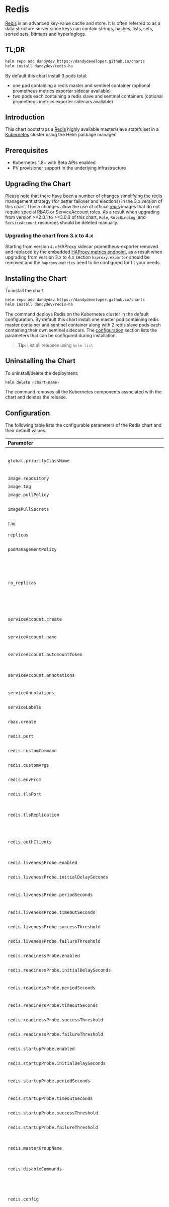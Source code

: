 # Redis

[Redis](http://redis.io/) is an advanced key-value cache and store. It is often referred to as a data structure server since keys can contain strings, hashes, lists, sets, sorted sets, bitmaps and hyperloglogs.

## TL;DR

```bash
helm repo add dandydev https://dandydeveloper.github.io/charts
helm install dandydev/redis-ha
```

By default this chart install 3 pods total:

* one pod containing a redis master and sentinel container (optional prometheus metrics exporter sidecar available)
* two pods each containing a redis slave and sentinel containers (optional prometheus metrics exporter sidecars available)

## Introduction

This chart bootstraps a [Redis](https://redis.io) highly available master/slave statefulset in a [Kubernetes](http://kubernetes.io) cluster using the Helm package manager.

## Prerequisites

* Kubernetes 1.8+ with Beta APIs enabled
* PV provisioner support in the underlying infrastructure

## Upgrading the Chart

Please note that there have been a number of changes simplifying the redis management strategy (for better failover and elections) in the 3.x version of this chart. These changes allow the use of official [redis](https://hub.docker.com/_/redis/) images that do not require special RBAC or ServiceAccount roles. As a result when upgrading from version >=2.0.1 to >=3.0.0 of this chart, `Role`, `RoleBinding`, and `ServiceAccount` resources should be deleted manually.

### Upgrading the chart from 3.x to 4.x

Starting from version `4.x` HAProxy sidecar prometheus-exporter removed and replaced by the embedded [HAProxy metrics endpoint](https://github.com/haproxy/haproxy/tree/master/contrib/prometheus-exporter), as a result when upgrading from version 3.x to 4.x section `haproxy.exporter` should be removed and the `haproxy.metrics` need to be configured for fit your needs.

## Installing the Chart

To install the chart

```bash
helm repo add dandydev https://dandydeveloper.github.io/charts
helm install dandydev/redis-ha
```

The command deploys Redis on the Kubernetes cluster in the default configuration. By default this chart install one master pod containing redis master container and sentinel container along with 2 redis slave pods each containing their own sentinel sidecars. The [configuration](#configuration) section lists the parameters that can be configured during installation.

> **Tip**: List all releases using `helm list`

## Uninstalling the Chart

To uninstall/delete the deployment:

```bash
helm delete <chart-name>
```

The command removes all the Kubernetes components associated with the chart and deletes the release.

## Configuration

The following table lists the configurable parameters of the Redis chart and their default values.

| Parameter                 | Description                                                                                                                                                                                              | Default                                                                                    |
|:--------------------------|:---------------------------------------------------------------------------------------------------------------------------------------------------------------------------------------------------------|:-------------------------------------------------------------------------------------------|
| `global.priorityClassName`| Default priority class for all components (HAProxy Deployment and Redis StatefulSet)                                                                                                                     | `""`                                                                                       |
| `image.repository`        | Redis image repository                 | `redis`                                                                                  |
| `image.tag`        | Redis image tag                            | `6.2.5-alpine`                                                                              |
| `image.pullPolicy`        | Redis image pull policy                          | `IfNotPresent`                                                                   |
| `imagePullSecrets`        | Reference to one or more secrets to be used when pulling redis images                                                                                                                                    | []                                                                                         |
| `tag`                     | Redis tag                                                                                                                                                                                                | `6.2.5-alpine`                                                                             |
| `replicas`                | Number of redis master/slave pods                                                                                                                                                                        | `3`                                                                                        |
| `podManagementPolicy`                | The statefulset pod management policy                                                                                                                                                                        | `OrderedReady`                                                                                        |
| `ro_replicas`             | Comma separated list of slaves which never get promoted to be master. Count starts with 0. Allowed values 1-9. i.e. 3,4 - 3th and 4th redis slave never make it to be master, where master is index 0.   | ``|
| `serviceAccount.create`   | Specifies whether a ServiceAccount should be created                                                                                                                                                     | `true`                                                                                     |
| `serviceAccount.name`     | The name of the ServiceAccount to create                                                                                                                                                                 | Generated using the redis-ha.fullname template                                             |
| `serviceAccount.automountToken` | Opt in/out of automounting API credentials into container                                                                                                                                           | `false`                                                                                    |
| `serviceAccount.annotations`   | Specifies annotations that should be applied to the service account                                                                                                                                                     | `{}`                                                                                     |
| `serviceAnnotations`                                 | Annotations to set on Redis HA service                                                                                | `null` |
| `serviceLabels`                                      | Labels to set on Redis HA service                                                                                     | `{}` |
| `rbac.create`             | Create and use RBAC resources                                                                                                                                                                            | `true`                                                                                     |
| `redis.port`              | Port to access the redis service                                                                                                                                                                         | `6379`                                                                                     |
| `redis.customCommand`           | Allows overriding the redis container command                                                                                                                                                             | `[]`                                                                         |
| `redis.customArgs`              | Allows overriding the redis container arguments                                                                                                                                                           | `[]`                                                                |
| `redis.envFrom`           | Load environment variables from ConfigMap/Secret                                                                                                                                                         |``|
| `redis.tlsPort`           | TLS Port to access the redis service                                                                                                                                                                     |``|
| `redis.tlsReplication`    | Configures redis with tls-replication parameter, if true sets "tls-replication yes" in redis.conf                                                                                                        |``|
| `redis.authClients`       | It is possible to disable client side certificates authentication when "authClients" is set to "no"                                                                                                      |``|
| `redis.livenessProbe.enabled`             | Whether to enable the liveness probe                                                                                                                                                     | `30`                                                                                       |
| `redis.livenessProbe.initialDelaySeconds` | Initial delay in seconds for liveness probe                                                                                                                                              | `30`                                                                                       |
| `redis.livenessProbe.periodSeconds`       | Period in seconds after which liveness probe will be repeated                                                                                                                            | `15`                                                                                       |
| `redis.livenessProbe.timeoutSeconds`      | Timeout seconds for liveness probe                                                                                                                                                       | `15`                                                                                       |
| `redis.livenessProbe.successThreshold`    | Success threshold for liveness probe                                                                                                                                                     | `1`                                                                                        |
| `redis.livenessProbe.failureThreshold`    | Failure threshold for liveness probe                                                                                                                                                     | `5`                                                                                        |
| `redis.readinessProbe.enabled`             | Whether to enable the readiness probe                                                                                                                                                   | `30`                                                                                       |
| `redis.readinessProbe.initialDelaySeconds` | Initial delay in seconds for readiness probe                                                                                                                                              | `30`                                                                                       |
| `redis.readinessProbe.periodSeconds`       | Period in seconds after which readiness probe will be repeated                                                                                                                            | `15`                                                                                       |
| `redis.readinessProbe.timeoutSeconds`      | Timeout seconds for readiness probe                                                                                                                                                       | `15`                                                                                       |
| `redis.readinessProbe.successThreshold`    | Success threshold for readiness probe                                                                                                                                                     | `1`                                                                                        |
| `redis.readinessProbe.failureThreshold`    | Failure threshold for readiness probe                                                                                                                                                     | `5`                                                                                        |
| `redis.startupProbe.enabled`               | Whether to enable the startup probe                                                                                                                                                     | `30`                                                                                       |
| `redis.startupProbe.initialDelaySeconds`   | Initial delay in seconds for startup probe                                                                                                                                              | `30`                                                                                       |
| `redis.startupProbe.periodSeconds`         | Period in seconds after which startup probe will be repeated                                                                                                                            | `15`                                                                                       |
| `redis.startupProbe.timeoutSeconds`        | Timeout seconds for startup probe                                                                                                                                                       | `15`                                                                                       |
| `redis.startupProbe.successThreshold`      | Success threshold for startup probe                                                                                                                                                     | `1`                                                                                        |
| `redis.startupProbe.failureThreshold`      | Failure threshold for startup probe                                                                                                                                                     | `5`                                                                                        |
| `redis.masterGroupName`   | Redis convention for naming the cluster group: must match `^[\\w-\\.]+$` and can be templated                                                                                                            | `mymaster`                                                                                 |
| `redis.disableCommands`   | Array with commands to disable                                                                                                                                                | `["FLUSHDB","FLUSHALL"]`                                                                   |
| `redis.config`            | Any valid redis config options in this section will be applied to each server, For multi-value configs use list instead of string (for example loadmodule) (see below)                                                                                                                | see values.yaml                                                                            |
| `redis.customConfig`      | Allows for custom redis.conf files to be applied. If this is used then `redis.config` is ignored                                                                                                         |``|
| `redis.resources`         | CPU/Memory for master/slave nodes resource requests/limits                                                                                                                                               | `{}`                                                                                       |
| `redis.lifecycle`         | Container Lifecycle Hooks for redis container                                                                                                                                                            | see values.yaml                                                                            |
| `redis.annotations`       | Annotations for the redis statefulset                                                                                                                                                                    | `{}`                                                                                       |
| `redis.updateStategy.type`| Update strategy for redis statefulSet                                                                                                                                                                    | `RollingUpdate`                                                                            |
| `redis.extraVolumeMounts` | Extra volume mounts for Redis container                                                                                                                                                                  | `[]`                                                                            |
| `sentinel.port`           | Port to access the sentinel service                                                                                                                                                                      | `26379`                                                                                    |
| `sentinel.bind`           | Configure the 'bind' directive to bind to a list of network interfaces                                                                                                                                                                       | ``                                                                                    |
| `sentinel.tlsPort`        | TLS Port to access the sentinel service                                                                                                                                                                  |``|
| `sentinel.tlsReplication` | Configures sentinel with tls-replication parameter, if true sets "tls-replication yes" in sentinel.conf                                                                                                  |``|
| `sentinel.authClients`    | It is possible to disable client side certificates authentication when "authClients" is set to "no"                                                                                                      |``|
| `sentinel.livenessProbe.enabled`             | Whether to enable the liveness probe                                                                                                                                                  | `30`                                                                                       |
| `sentinel.livenessProbe.initialDelaySeconds` | Initial delay in seconds for liveness probe                                                                                                                                           | `30`                                                                                       |
| `sentinel.livenessProbe.periodSeconds`       | Period in seconds after which liveness probe will be repeated                                                                                                                         | `15`                                                                                       |
| `sentinel.livenessProbe.timeoutSeconds`      | Timeout seconds for liveness probe                                                                                                                                                    | `15`                                                                                       |
| `sentinel.livenessProbe.successThreshold`    | Success threshold for liveness probe                                                                                                                                                  | `1`                                                                                        |
| `sentinel.livenessProbe.failureThreshold`    | Failure threshold for liveness probe                                                                                                                                                  | `5`                                                                                        |
| `sentinel.readinessProbe.enabled`             | Whether to enable the liveness probe                                                                                                                                                   | `30`                                                                                       |
| `sentinel.readinessProbe.initialDelaySeconds` | Initial delay in seconds for readiness probe                                                                                                                                           | `30`                                                                                       |
| `sentinel.readinessProbe.periodSeconds`       | Period in seconds after which readiness probe will be repeated                                                                                                                         | `15`                                                                                       |
| `sentinel.readinessProbe.timeoutSeconds`      | Timeout seconds for readiness probe                                                                                                                                                    | `15`                                                                                       |
| `sentinel.readinessProbe.successThreshold`    | Success threshold for readiness probe                                                                                                                                                  | `3`                                                                                        |
| `sentinel.readinessProbe.failureThreshold`    | Failure threshold for readiness probe                                                                                                                                                  | `5`                                                                                        |
| `sentinel.startupProbe.enabled`               | Whether to enable the liveness probe                                                                                                                                                 | `30`                                                                                       |
| `sentinel.startupProbe.initialDelaySeconds`   | Initial delay in seconds for startup probe                                                                                                                                           | `30`                                                                                       |
| `sentinel.startupProbe.periodSeconds`         | Period in seconds after which startup probe will be repeated                                                                                                                         | `15`                                                                                       |
| `sentinel.startupProbe.timeoutSeconds`        | Timeout seconds for startup probe                                                                                                                                                    | `15`                                                                                       |
| `sentinel.startupProbe.successThreshold`      | Success threshold for startup probe                                                                                                                                                  | `3`                                                                                        |
| `sentinel.startupProbe.failureThreshold`      | Failure threshold for startup probe                                                                                                                                                  | `5`                                                                                        |
| `sentinel.auth`           | Enables or disables sentinel AUTH (Requires `sentinel.password` to be set)                                                                                                                               | `false`                                                                                    |
| `sentinel.password`       | A password that configures a `requirepass` in the conf parameters (Requires `sentinel.auth: enabled`)                                                                                                    |``|
| `sentinel.existingSecret` | An existing secret containing a key defined by `sentinel.authKey` that configures `requirepass` in the conf parameters (Requires `sentinel.auth: enabled`, cannot be used in conjunction with `.Values.sentinel.password`) |``|
| `sentinel.authKey`        | The key holding the sentinel password in an existing secret.                                                                                                                                             | `sentinel-password`                                                                        |
| `sentinel.customCommand`  | Allows overriding the sentinel container command                                                                                                                                                         | `[]`                                                                                       |
| `sentinel.customArgs`     | Allows overriding the sentinel container arguments                                                                                                                                                       | `[]`                                                                                       |
| `sentinel.quorum`         | Minimum number of servers necessary to maintain quorum                                                                                                                                                   | `2`                                                                                        |
| `sentinel.config`         | Valid sentinel config options in this section will be applied as config options to each sentinel (see below)                                                                                             | see values.yaml                                                                            |
| `sentinel.customConfig`   | Allows for custom sentinel.conf files to be applied. If this is used then `sentinel.config` is ignored                                                                                                   |``|
| `sentinel.resources`      | CPU/Memory for sentinel node resource requests/limits                                                                                                                                                    | `{}`                                                                                       |
| `sentinel.lifecycle`         | Container Lifecycle Hooks for sentinel container                                                                                                                                              | `{}`                                                                                       |
| `sentinel.extraVolumeMounts` | Extra volume mounts for Sentinel container                                                                                                                                                            | `[]`                                                                            |
| `init.resources`          | CPU/Memory for init Container node resource requests/limits                                                                                                                                              | `{}`                                                                                       |
| `auth`                    | Enables or disables redis AUTH (Requires `redisPassword` to be set)                                                                                                                                      | `false`                                                                                    |
| `redisPassword`           | A password that configures a `requirepass` and `masterauth` in the conf parameters (Requires `auth: enabled`)                                                                                            |``|
| `authKey`                 | The key holding the redis password in an existing secret.                                                                                                                                                | `auth`                                                                                     |
| `existingSecret`          | An existing secret containing a key defined by `authKey` that configures `requirepass` and `masterauth` in the conf parameters (Requires `auth: enabled`, cannot be used in conjunction with `.Values.redisPassword`) |``|
| `nodeSelector`            | Node labels for pod assignment                                                                                                                                                                           | `{}`                                                                                       |
| `tolerations`             | Toleration labels for pod assignment                                                                                                                                                                     | `[]`                                                                                       |
| `hardAntiAffinity`        | Whether the Redis server pods should be forced to run on separate nodes.                                                                                                                                 | `true`                                                                                     |
| `additionalAffinities`    | Additional affinities to add to the Redis server pods.                                                                                                                                                   | `{}`                                                                                       |
| `securityContext`         | Security context to be added to the Redis StatefulSet.                                                                                                                                                   | `{runAsUser: 1000, fsGroup: 1000, runAsNonRoot: true}`                                     |
| `containerSecurityContext`         | Security context to be added to the Redis containers.                                                                                                                                                   | `{ runAsNonRoot: true, allowPrivilegeEscalation: false, seccompProfile: { type: RuntimeDefault }, capabilities: {  drop: [ "ALL" ] }`                                     |
| `affinity`                | Override all other affinity settings with a string.                                                                                                                                                      | `""`                                                                                       |
| `labels`                  | Labels for the Redis pod.                                                                                                                                                                                | `{}`                                                                                       |
| `configmap.labels`        | Labels for the Redis configmap.                                                                                                                                                                          | `{}`                                                                                       |
| `configmapTest.image.repository`               | Repository of the configmap shellcheck test image.                                                                                                                                  |  `koalaman/shellcheck`                                                                     |
| `configmapTest.image.tag`                      | Tag of the configmap shellcheck test image.                                                                                                                                         |  `v0.5.0`                                                                                  |
| `configmapTest.resources`                      | Resources for the ConfigMap tests.                                                                                                                                                  |  `{}`                                                                                      |
| `persistentVolume.size`          | Size for the volume                                                                                                                                                                               | 10Gi                                                                                       |
| `persistentVolume.annotations`   | Annotations for the volume                                                                                                                                                                        | `{}`                                                                                       |
| `persistentVolume.labels`        | Labels for the volume                                                                                                                                                                        | `{}`                                                                                       |
| `emptyDir`                | Configuration of `emptyDir`, used only if persistentVolume is disabled and no hostPath specified                                                                                                                                  | `{}`                                                                                       |
| `exporter.enabled`        | If `true`, the prometheus exporter sidecar is enabled                                                                                                                                                    | `false`                                                                                    |
| `exporter.image`          | Exporter image                                                                                                                                                                                           | `oliver006/redis_exporter`                                                                 |
| `exporter.tag`            | Exporter tag                                                                                                                                                                                             | `v1.27.0`                                                                                  |
| `exporter.port`           | Exporter port                                                                                                                                                                                            | `9121`                                                                                     |
| `exporter.portName`      | Exporter port name                                                                                                                                                                                       | `exporter-port`                                                                                     |
| `exporter.address`        | Redis instance Hostname/Address Exists to circumvent some issues with issues in IPv6 hostname resolution                                                                                                 | `localhost`                                                                                |
| `exporter.annotations`    | Prometheus scrape annotations                                                                                                                                                                            | `{prometheus.io/path: /metrics, prometheus.io/port: "9121", prometheus.io/scrape: "true"}` |
| `exporter.extraArgs`      | Additional args for the exporter                                                                                                                                                                         | `{}`                                                                                       |
| `exporter.script`         | A custom custom Lua script that will be mounted to exporter for collection of custom metrics. Creates a ConfigMap and sets env var `REDIS_EXPORTER_SCRIPT`.                                                 |                                                                                         |
| `exporter.serviceMonitor.enabled`       | Use servicemonitor from prometheus operator                                                                                                                                                | `false`                                                                                    |
| `exporter.serviceMonitor.namespace`     | Namespace the service monitor is created in                                                                                                                                                | `default`                                                                                  |
| `exporter.serviceMonitor.interval`      | Scrape interval, If not set, the Prometheus default scrape interval is used                                                                                                                | `nil`                                                                                      |
| `exporter.serviceMonitor.telemetryPath` | Path to redis-exporter telemetry-path                                                                                                                                                      | `/metrics`                                                                                 |
| `exporter.serviceMonitor.labels`        | Labels for the servicemonitor passed to Prometheus Operator                                                                                                                                | `{}`                                                                                       |
| `exporter.serviceMonitor.timeout`       | How long until a scrape request times out. If not set, the Prometheus default scape timeout is used                                                                                        | `nil`                                                                                      |
| `exporter.serviceMonitor.endpointAdditionalProperties`        | Set additional properties for the ServiceMonitor endpoints such as relabeling, scrapeTimeout, tlsConfig, and more.                                                   | `{}`                                                                                       |
| `haproxy.enabled`         | Enabled HAProxy LoadBalancing/Proxy                                                                                                                                                                      | `false`                                                                                    |
| `haproxy.replicas`        | Number of HAProxy instances                                                                                                                                                                              | `3`                                                                                        |
| `haproxy.servicePort`        | Modify HAProxy service port                                                                                                                                                                           | `6379`                                                                                        |
| `haproxy.containerPort`        | Modify HAProxy deployment container port                                                                                                                                                                           | `6379`
| `haproxy.image.repository`| HAProxy Image Repository                                                                                                                                                                                 | `haproxy`                                                                                  |
| `haproxy.image.tag`       | HAProxy Image Tag                                                                                                                                                                                        | `2.4.2`                                                                                    |
| `haproxy.image.pullPolicy`| HAProxy Image PullPolicy                                                                                                                                                                                 | `IfNotPresent`                                                                             |
| `haproxy.imagePullSecrets`| Reference to one or more secrets to be used when pulling haproxy images                                                                                                                                  | []                                                                                         |
| `haproxy.tls.enabled`        | If "true" this will enable TLS termination on haproxy                                                                                                                                                                           | `false`
| `haproxy.tls.secretName`        | Secret containing the .pem file                                                                                                                                                                           | `""`
| `haproxy.tls.certMountPath`        | Path to mount the secret that contains the certificates. haproxy                                                                                                                                                                           | `false`
| `haproxy.tls.secretName`        | Secret containing the .pem file                                                                                                                                                                           | `""`
| `haproxy.annotations`     | HAProxy template annotations                                                                                                                                                                             | `{}`                                                                                       |
| `haproxy.customConfig`    | Allows for custom config-haproxy.cfg file to be applied. If this is used then default config will be overwriten                                                                                          |``|
| `haproxy.extraConfig`     | Allows to place any additional configuration section to add to the default config-haproxy.cfg                                                                                                            |``|
| `haproxy.resources`       | HAProxy resources                                                                                                                                                                                        | `{}`                                                                                       |
| `haproxy.emptyDir`        | Configuration of `emptyDir`                                                                                                                                  | `{}`                                                                                       |
| `haproxy.labels`          | Labels for the HAProxy pod                                                                                                                                  | `{}`                                                                                       |
| `haproxy.serviceAccountName`| HAProxy serviceAccountName                                                                                                                                                                                 | `default`
| `haproxy.serviceAccount.automountToken` | Opt in/out of automounting API credentials into container                                                                                                                                           | `false`                                                                                    |
| `haproxy.service.type`                 | HAProxy service type "ClusterIP", "LoadBalancer" or "NodePort"                                                                                                                              | `ClusterIP`                                                                                |
| `haproxy.service.nodePort`             | HAProxy service nodePort value (haproxy.service.type must be NodePort)                                                                                                                      | not set                                                                                    |
| `haproxy.image.serviceAccountName`| HAProxy serviceAccountName                                                                                                                                                                                 | `default`
| `haproxy.service.externalTrafficPolicy`| HAProxy service externalTrafficPolicy value (haproxy.service.type must be LoadBalancer)                                                                                                     | not set                                                                                    |
| `haproxy.service.annotations`          | HAProxy service annotations                                                                                                                                                                 | `{}`                                                                                       |
| `haproxy.service.labels`          | HAProxy service labels                                                                                                                                                                | `{}`                                                                                       |
| `haproxy.service.loadBalancerIP`  | HAProxy service loadbalancer IP                                                                                                                                                       | not set                                                                                                                               |
| `haproxy.service.externalIPs`     | HAProxy external IPs                                                                                                                                                                  | `{}`                                                                                                                                  |
| `haproxy.stickyBalancing` | HAProxy sticky load balancing to Redis nodes. Helps with connections shutdown.                                                                                                                           | `false`                                                                                    |
| `haproxy.hapreadport.enable`  | Enable a read only port for redis slaves                                                                                                                                                             | `false`                                                                                    |
| `haproxy.hapreadport.port`    | Haproxy port for read only redis slaves                                                                                                                                                              | `6380`                                                                                     |
| `haproxy.metrics.enabled`     | HAProxy enable prometheus metric scraping                                                                                                                                                            | `false`                                                                                    |
| `haproxy.metrics.port`        | HAProxy prometheus metrics scraping port                                                                                                                                                             | `9101`                                                                                     |
| `haproxy.metrics.portName`    | HAProxy metrics scraping port name                                                                                                                                                                   | `http-exporter-port`                                                                       |
| `haproxy.metrics.scrapePath`  | HAProxy prometheus metrics scraping port                                                                                                                                                             | `/metrics`                                                                                 |
| `haproxy.metrics.serviceMonitor.enabled`       | Use servicemonitor from prometheus operator for HAProxy metrics                                                                                                                     | `false`                                                                                    |
| `haproxy.metrics.serviceMonitor.namespace`     | Namespace the service monitor for HAProxy metrics is created in                                                                                                                     | `default`                                                                                  |
| `haproxy.metrics.serviceMonitor.interval`      | Scrape interval, If not set, the Prometheus default scrape interval is used                                                                                                         | `nil`                                                                                      |
| `haproxy.metrics.serviceMonitor.telemetryPath` | Path to HAProxy metrics telemetry-path                                                                                                                                              | `/metrics`                                                                                 |
| `haproxy.metrics.serviceMonitor.labels`        | Labels for the HAProxy metrics servicemonitor passed to Prometheus Operator                                                                                                         | `{}`                                                                                       |
| `haproxy.metrics.serviceMonitor.timeout`       | How long until a scrape request times out. If not set, the Prometheus default scape timeout is used                                                                                 | `nil`                                                                                      |
| `haproxy.metrics.serviceMonitor.endpointAdditionalProperties`        | Set additional properties for the ServiceMonitor endpoints such as relabeling, scrapeTimeout, tlsConfig, and more.                                            | `{}`                                                                                       |
| `haproxy.init.resources`       | Extra init resources                                                                                                                                                                                | `{}`                                                                                       |
| `haproxy.timeout.connect`      | haproxy.cfg `timeout connect` setting                                                                                                                                                               | `4s`                                                                                       |
| `haproxy.timeout.server`       | haproxy.cfg `timeout server` setting                                                                                                                                                                | `30s`                                                                                      |
| `haproxy.timeout.client`       | haproxy.cfg `timeout client` setting                                                                                                                                                                | `30s`                                                                                      |
| `haproxy.timeout.check`        | haproxy.cfg `timeout check` setting                                                                                                                                                                 | `2s`                                                                                       |
| `haproxy.checkInterval`        | haproxy.cfg `check inter` setting                                                                                                                                                                   | `1s`                                                                                       |
| `haproxy.checkFall`        | haproxy.cfg `check fall` setting                                                                                                                                                                        | `1`                                                                                        |
| `haproxy.priorityClassName`    | priorityClassName for `haproxy` deployment                                                                                                                                                          | not set                                                                                    |
| `haproxy.securityContext`      | Security context to be added to the HAProxy deployment.                                                                                                                                             | `{runAsUser: 99, fsGroup: 99, runAsNonRoot: true}`                                     |
| `haproxy.containerSecurityContext`         | Security context to be added to the HAProxy containers.                                                                                                                                                   | `{ runAsNonRoot: true, allowPrivilegeEscalation: false, seccompProfile: { type: RuntimeDefault }, capabilities: {  drop: [ "ALL" ] }`                                     |
| `haproxy.hardAntiAffinity`     | Whether the haproxy pods should be forced to run on separate nodes.                                                                                                                                 | `true`                                                                                     |
| `haproxy.affinity`             | Override all other haproxy affinity settings with a string.                                                                                                                                         | `""`                                                                                       |
| `haproxy.additionalAffinities` | Additional affinities to add to the haproxy server pods.                                                                                                                                            | `{}`                                                                                       |
| `haproxy.tests.resources` | Pod resources for the tests against HAProxy.                                                                                                                                                             | `{}`                                                                                       |
| `haproxy.IPv6.enabled` | Disables certain binding options to support non-IPv6 environments.                                                                                                                                          | `true`                                                                                     |
| `networkPolicy.enabled`                   | Create NetworkPolicy for Haproxy pods                                                                                                                                                    |`false`|
| `networkPolicy.labels`                    | Labels for Haproxy NetworkPolicy                                                                                                                                                         |`{}`|
| `networkPolicy.annotations`               | Annotations for Haproxy NetworkPolicy                                                                                                                                                    |`{}`|
| `networkPolicy.ingressRules[].selectors`  | Label selector query to define resources for this ingress rule                                                                                                                           |`[]`|
| `networkPolicy.ingressRules[].ports`      | The destination ports for the ingress rule                                                                                                                                               |`[{port: redis.port, protocol: TCP}, {port: sentinel.port, protocol: TCP}]`|
| `networkPolicy.egressRules[].selectors`   | Label selector query to define resources for this egress rule                                                                                                                            |`[]`|
| `networkPolicy.egressRules[].ports`       | The destination ports for the egress rule                                                                                                                                                |``|
| `podDisruptionBudget`     | Pod Disruption Budget rules                                                                                                                                                                              | `{}`                                                                                       |
| `nameOverride`            | Override the chart name                                                                                                                                                                                  | `""`                                                                                       |
| `fullnameOverride`        | Fully override the release name and chart name                                                                                                                                                           | `""`                                                                                       |
| `priorityClassName`       | priorityClassName for `redis-ha-statefulset`                                                                                                                                                             | not set                                                                                    |
| `hostPath.path`           | Use this path on the host for data storage                                                                                                                                                               | not set                                                                                    |
| `hostPath.chown`          | Run an init-container as root to set ownership on the hostPath                                                                                                                                           | `true`                                                                                     |
| `sysctlImage.enabled`     | Enable an init container to modify Kernel settings                                                                                                                                                       | `false`                                                                                    |
| `sysctlImage.command`     | sysctlImage command to execute                                                                                                                                                                           | []                                                                                         |
| `sysctlImage.registry`    | sysctlImage Init container registry                                                                                                                                                                      | `docker.io`                                                                                |
| `sysctlImage.repository`  | sysctlImage Init container name                                                                                                                                                                          | `busybox`                                                                                  |
| `sysctlImage.tag`         | sysctlImage Init container tag                                                                                                                                                                           | `1.31.1`                                                                                   |
| `sysctlImage.pullPolicy`  | sysctlImage Init container pull policy                                                                                                                                                                   | `Always`                                                                                   |
| `sysctlImage.mountHostSys`| Mount the host `/sys` folder to `/host-sys`                                                                                                                                                              | `false`                                                                                    |
| `sysctlImage.resources`   | sysctlImage resources                                                                                                                                                                                    | `{}`                                                                                       |
| `schedulerName`           | Alternate scheduler name                                                                                                                                                                                 | `nil`                                                                                      |
| `tls.secretName`          | The name of secret if you want to use your own TLS certificates. The secret should contains keys named by "tls.certFile" - the certificate, "tls.keyFile" - the private key, "tls.caCertFile" - the certificate of CA and "tls.dhParamsFile" - the dh parameter file | ``|
| `tls.certFile`            | Name of certificate file                                                                                                                                                                                 | `redis.crt`                                                                                      |
| `tls.keyFile`             | Name of key file                                                                                                                                                                                         | `redis.key`                                                                                      |
| `tls.dhParamsFile`        | Name of Diffie-Hellman (DH) key exchange parameters file                                                                                                                                                 |``                                                                                      |
| `tls.caCertFile`          | Name of CA certificate file                                                                                                                                                                              | `ca.crt`                                                                                      |
| `restore.s3.source`       | Restore init container - AWS S3 location of dump - i.e. s3://bucket/dump.rdb                                                                                                                             | `false`                                                                                    |
| `restore.existingSecret`       | Set to true to use existingSecret for the AWS S3 or SSH credentials                                                                                                                            | `false`                                                                                    |
| `topologySpreadConstraints.enabled`   | Enable topology spread constraints                                                                                                                                                           |`false`|
| `topologySpreadConstraints.maxSkew`   | Max skew of pods tolerated                                                                                                                                                                   |`1`|
| `topologySpreadConstraints.topologyKey`   | Topology key for spread                                                                                                                                                                  |`topology.kubernetes.io/zone`|
| `topologySpreadConstraints.whenUnsatisfiable`   | Enforcement policy, hard or soft                                                                                                                                                   |`ScheduleAnyway`|
| `restore.s3.access_key`   | Restore init container - AWS AWS_ACCESS_KEY_ID to access restore.s3.source                                                                                                                               |``|
| `restore.s3.secret_key`   | Restore init container - AWS AWS_SECRET_ACCESS_KEY to access restore.s3.source                                                                                                                           |``|
| `restore.s3.region`       | Restore init container - AWS AWS_REGION to access restore.s3.source                                                                                                                                      |``|
| `restore.ssh.source`      | Restore init container - SSH scp location of dump - i.e. user@server:/path/dump.rdb                                                                                                                      | `false`                                                                                    |
| `restore.ssh.key`         | Restore init container - SSH private key to scp restore.ssh.source to init container. Key should be in one line separated with \n. i.e. -----BEGIN RSA PRIVATE KEY-----\n...\n...\n-----END RSA PRIVATE KEY----- |``                                                                                 |
| `extraContainers`         | Extra containers to include in StatefulSet                                                                                                                                                               |`[]`|
| `extraInitContainers`     | Extra init containers to include in StatefulSet                                                                                                                                                          |`[]`|
| `extraVolumes`            | Extra volumes to include in StatefulSet                                                                                                                                                                  |`[]`|
| `extraLabels`             | Labels that should be applied to all created resources                                                                                                                                                        |`{}`|
| `networkPolicy.enabled`                   | Create NetworkPolicy for Redis StatefulSet pods                                                                                                                                          |`false`|
| `networkPolicy.labels`                    | Labels for NetworkPolicy                                                                                                                                                                 |`{}`|
| `networkPolicy.annotations`               | Annotations for NetworkPolicy                                                                                                                                                            |`{}`|
| `networkPolicy.ingressRules[].selectors`  | Label selector query to define resources for this ingress rule                                                                                                                           |`[]`|
| `networkPolicy.ingressRules[].ports`      | The destination ports for the ingress rule                                                                                                                                               |`[{port: redis.port, protocol: TCP}, {port: sentinel.port, protocol: TCP}]`|
| `networkPolicy.egressRules[].selectors`   | Label selector query to define resources for this egress rule                                                                                                                            |`[]`|
| `networkPolicy.egressRules[].ports`       | The destination ports for the egress rule                                                                                                                                                |``|
| `splitBrainDetection.interval`          | Interval between redis sentinel and server split brain checks (in seconds)                                                                                                               |`60`|
| `splitBrainDetection.resources`         | splitBrainDetection resources                                                                                                                                                            |`{}`|

Specify each parameter using the `--set key=value[,key=value]` argument to `helm install`. For example,

```bash
$ helm repo add dandydev https://dandydeveloper.github.io/charts
$ helm install \
  --set image=redis \
  --set tag=5.0.5-alpine \
    dandydev/redis-ha
```

The above command sets the Redis server within `default` namespace.

Alternatively, a YAML file that specifies the values for the parameters can be provided while installing the chart. For example,

```bash
helm install -f values.yaml dandydev/redis-ha
```

> **Tip**: You can use the default [values.yaml](values.yaml)

## Custom Redis and Sentinel config options

This chart allows for most redis or sentinel config options to be passed as a key value pair through the `values.yaml` under `redis.config` and `sentinel.config`. See links below for all available options.

[Example redis.conf](http://download.redis.io/redis-stable/redis.conf)
[Example sentinel.conf](http://download.redis.io/redis-stable/sentinel.conf)

For example `repl-timeout 60` would be added to the `redis.config` section of the `values.yaml` as:

```yml
    repl-timeout: "60"
```

Note:

1. Some config options should be renamed by redis version，e.g.:

   ```yml
   # In redis 5.x，see https://raw.githubusercontent.com/antirez/redis/5.0/redis.conf
   min-replicas-to-write: 1
   min-replicas-max-lag: 5

   # In redis 4.x and redis 3.x，see https://raw.githubusercontent.com/antirez/redis/4.0/redis.conf and https://raw.githubusercontent.com/antirez/redis/3.0/redis.conf
   min-slaves-to-write 1
   min-slaves-max-lag 5
   ```

Sentinel options supported must be in the the `sentinel <option> <master-group-name> <value>` format. For example, `sentinel down-after-milliseconds 30000` would be added to the `sentinel.config` section of the `values.yaml` as:

```yml
    down-after-milliseconds: 30000
```

If more control is needed from either the redis or sentinel config then an entire config can be defined under `redis.customConfig` or `sentinel.customConfig`. Please note that these values will override any configuration options under their respective section. For example, if you define `sentinel.customConfig` then the `sentinel.config` is ignored.

## Host Kernel Settings

Redis may require some changes in the kernel of the host machine to work as expected, in particular increasing the `somaxconn` value and disabling transparent huge pages.
To do so, you can set up a privileged initContainer with the `sysctlImage` config values, for example:

```yml
sysctlImage:
  enabled: true
  mountHostSys: true
  command:
    - /bin/sh
    - -xc
    - |-
      sysctl -w net.core.somaxconn=10000
      echo never > /host-sys/kernel/mm/transparent_hugepage/enabled
```

## HAProxy startup

When HAProxy is enabled, it will attempt to connect to each announce-service of each redis replica instance in its init container before starting.
It will fail if announce-service IP is not available fast enough (10 seconds max by announce-service).
A such case could happen if the orchestator is pending the nomination of redis pods.
Risk is limited because announce-service is using `publishNotReadyAddresses: true`, although, in such case, HAProxy pod will be rescheduled afterward by the orchestrator.

PodDisruptionBudgets are not configured by default, you may need to set the `haproxy.podDisruptionBudget` parameter in values.yaml to enable it.

## Network policies

If `networkPolicy.enabled` is set to `true`, then a `NetworkPolicy` resource is created with default rules to allow inter-Redis and Sentinel connectivity.
This is a requirement for Redis Pods to come up successfully.

You will need to define `ingressRules` to permit your application connectivity to Redis.
The `selectors` block should be in the format of a [label selector](https://kubernetes.io/docs/concepts/overview/working-with-objects/labels/#label-selectors).
Templating is also supported in the selectors.
See such a configuration below.

```yaml
networkPolicy: true
  ingressRules:
    - selectors:
      - namespaceSelector:
          matchLabels:
            name: my-redis-client-namespace
        podSelector:
          matchLabels:
            # template example
            app: |-
              {{- .App.Name }}
      ## ports block is optional (defaults to below), define the block to override the defaults
      # ports:
      #   - port: 6379
      #     protocol: TCP
      #   - port: 26379
      #     protocol: TCP
```

Should your Pod require additional egress rules, define them in a `egressRules` key which is structured identically to an `ingressRules` key.

## Sentinel and redis server split brain detection

Under not entirely known yet circumstances redis sentinel and its corresponding redis server reach a condition that this chart authors call "split brain" (for short). The observed behaviour is the following: the sentinel switches to the new re-elected master, but does not switch its redis server. Majority of original discussion on the problem has happened at the <https://github.com/DandyDeveloper/charts/issues/121>.

The proposed solution is currently implemented as a sidecar container that runs a bash script with the following logic:

1. Every `splitBrainDetection.interval` seconds a master (as known by sentinel) is determined
1. If it is the current node: ensure the redis server's role is master as well.
1. If it is not the current node: ensure the redis server also replicates from the same node.

If any of the checks above fails - the redis server reinitialisation happens (it regenerates configs the same way it's done during the pod init), and then the redis server is instructed to shutdown. Then kubernetes restarts the container immediately.


# Change Log

## 4.14.9 - ** POTENTIAL BREAKING CHANGE. **
Introduced the ability to change the Haproxy Deployment container pod
- Container port in redis-haproxy-deployment.yam has been changed. Was **redis.port** To **haproxy.containerPort**. Default value is 6379.
- Port in redis-haproxy-service.yaml has been changed. Was **redis.port** To **haproxy.servicePort**. Default value is 6379.

## 4.21.0 - BREAKING CHANGES (Kubernetes Deprecation)
This version introduced the deprecation of the PSP and subsequently added fields to the securityContexts that were introduced in Kubernetes v1.19:

https://kubernetes.io/docs/tutorials/security/seccomp/

As a result, from this version onwards Kubernetes versions older than 1.19 will fail to install without the removal of `.Values.containerSecurityContext.seccompProfile` and `.Values.haproxy.containerSecurityContext.seccompProfile` (If HAProxy is enabled)
